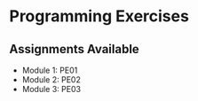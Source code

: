 # Programming Exercises

## Assignments Available
- Module 1: PE01
- Module 2: PE02
- Module 3: PE03
